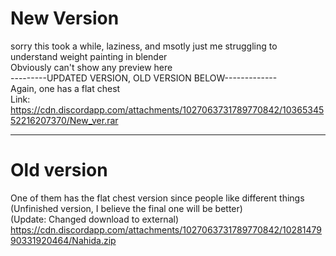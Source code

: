 # New Version  
sorry this took a while, laziness, and msotly just me struggling to understand weight painting in blender  
Obviously can't show any preview here  
---------UPDATED VERSION, OLD VERSION BELOW-------------  
Again, one has a flat chest  
Link: https://cdn.discordapp.com/attachments/1027063731789770842/1036534552216207370/New_ver.rar  
   
----------------------  
# Old version  
One of them has the flat chest version since people like different things  
(Unfinished version, I believe the final one will be better)  
(Update: Changed download to external)  
https://cdn.discordapp.com/attachments/1027063731789770842/1028147990331920464/Nahida.zip  
